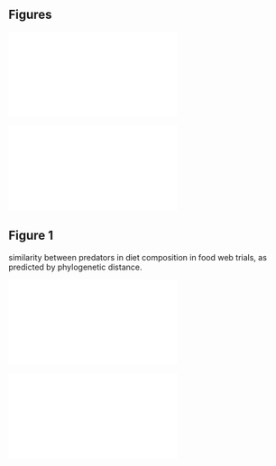 ## Figures




![FALSE](figure/unnamed-chunk-1.pdf) 



![FALSE](figure/unnamed-chunk-2.pdf) 

## Figure 1
similarity between predators in diet composition in food web trials, as predicted by phylogenetic distance. 





![FALSE](figure/unnamed-chunk-4.pdf) 


![FALSE](figure/unnamed-chunk-5.pdf) 







